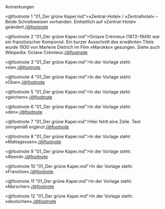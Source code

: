 <div class="anmerkungen">Anmerkungen</div>

<@footnote 1 "01_Der grüne Kaper.md">»Zentral-Hotel« / »Zentralhotel« – Beide Schreibweisen vorhanden. Einheitlich auf »Zentral-Hotel« geändert.</@footnote>

<@footnote 2 "01_Der grüne Kaper.md">Octave Crémieux (1872–1949) war ein französischer Komponist. Ein kurzer Ausschnitt des erwähnten Titels wurde 1930 von Marlene Dietrich im Film »Marokko« gesungen. Siehe auch Wikipedia: Octave Crémieux.</@footnote>

<@footnote 3 "01_Der grüne Kaper.md">In der Vorlage steht: »sie«.</@footnote>

<@footnote 4 "01_Der grüne Kaper.md">In der Vorlage steht: »Ober«.</@footnote>

<@footnote 5 "01_Der grüne Kaper.md">In der Vorlage steht: »geichem«.</@footnote>

<@footnote 6 "01_Der grüne Kaper.md">In der Vorlage steht: »den«.</@footnote>

<@footnote 7 "01_Der grüne Kaper.md">Hier fehlt eine Zeile. Text sinngemäß ergänzt.</@footnote>

<@footnote 8 "01_Der grüne Kaper.md">In der Vorlage steht: »Mattagessen«.</@footnote>

<@footnote 9 "01_Der grüne Kaper.md">In der Vorlage steht: »Abend«.</@footnote>

<@footnote 10 "01_Der grüne Kaper.md">In der Vorlage steht: »Französe«.</@footnote>

<@footnote 11 "01_Der grüne Kaper.md">In der Vorlage steht: »Marscher«.</@footnote>

<@footnote 12 "01_Der grüne Kaper.md">In der Vorlage steht: »deutschen«.</@footnote>

